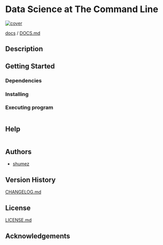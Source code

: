<!--
Filename: 	README.md
Project: 	/Users/shume/Developer/DataScience/DataScienceAtTheCommandLine
Author: 	shumez <https://github.com/shumez>
Created: 	2019-04-01 20:26:5
Modified: 	2019-04-01 20:27:33
-----
Copyright (c) 2019 shumez
-->

# Data Science at The Command Line

[![cover](img/)][img]


[docs] / [DOCS.md]


## Description


## Getting Started



### Dependencies



### Installing



### Executing program

```
```

## Help

```
```

## Authors

* [shumez]

## Version History

[CHANGELOG.md]

## License

[LICENSE.md]


## Acknowledgements


<!-- ------------------------------- -->
[shumez]: shumez
[img]: img/
[DOCS.md]: docs/DOCS.md
[docs]: docs/
[CHANGELOG.md]: CHANGELOG.md
[LICENSE.md]: LICENSE.md
